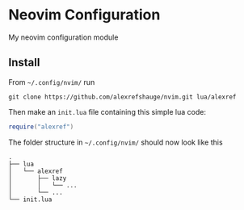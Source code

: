 # Neovim Configuration
My neovim configuration module

## Install
From `~/.config/nvim/` run

`git clone https://github.com/alexrefshauge/nvim.git lua/alexref`

Then make an `init.lua` file containing this simple lua code:

```lua
require("alexref")
```

The folder structure in `~/.config/nvim/` should now look like this

```
.
├── lua
│   └── alexref
│       ├── lazy
│       │   └── ...
│       └── ...
└── init.lua
```
